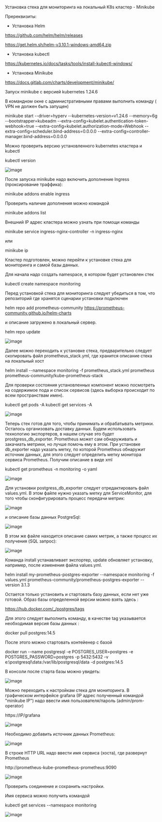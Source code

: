 Установка стека для мониторинга на локальный K8s кластер -  Minikube

Пререквизиты:

- Установка Helm

https://github.com/helm/helm/releases 

https://get.helm.sh/helm-v3.10.1-windows-amd64.zip

- Установка kubectl

https://kubernetes.io/docs/tasks/tools/install-kubectl-windows/

- Установка Minikube

https://docs.gitlab.com/charts/development/minikube/


Запуск minikube с версией kubernetes 1.24.6

В командном окне  с административными  правами выполнить команду ( VPN не должен быть запущен)

minikube start --driver=hyperv --kubernetes-version=v1.24.6 --memory=6g --bootstrapper=kubeadm --extra-config=kubelet.authentication-token-webhook=true --extra-config=kubelet.authorization-mode=Webhook --extra-config=scheduler.bind-address=0.0.0.0 --extra-config=controller-manager.bind-address=0.0.0.0

Можно проверить версию установленного kubernetes кластера и kubectl

kubectl version

![image](https://user-images.githubusercontent.com/68746298/198032922-c30b1b4b-2f61-4f27-8d0c-9865842a6d67.png)


После запуска minikube надо включить дополнение Ingress (проксирование траффика):

minikube addons enable ingress

Проверить наличие дополнения можно командой

minikube addons list

Внешний IP адрес кластера можно узнать при помощи команды

minikube service ingress-nginx-controller -n ingress-nginx

или

minikube ip

Кластер подготовлен, можно перейти к установке стека для мониторинга и самой базы данных.

Для начала надо создать namespace, в котором будет установлен стек 

kubectl create namespace monitoring 

Перед установкой стека для мониторинга следует убедиться в том, что репозиторий где хранятся сценарии установки подключен

helm repo add prometheus-community https://prometheus-community.github.io/helm-charts

и описание загружено в локальный сервер.

helm repo update 

![image](https://user-images.githubusercontent.com/68746298/199480715-90ac7677-4ce4-4ad8-a702-218f4992bc8c.png)

Далее можно переходить к установке стека, предварительно следует скопировать файл prometheus_stack.yml, где хранится описание стека на локальный хост

helm install   --namespace monitoring   -f prometheus_stack.yml   prometheus prometheus-community/kube-prometheus-stack

Для проверки состояния установленных компонент можно посмотреть на содержимое пода и список сервисов (здесь выборка происходит по всем пространствам имен). 

kubectl get pods -A 
kubectl get services -A


![image](https://user-images.githubusercontent.com/68746298/199483832-29d2b6a2-ab73-43c7-bea9-dd76ca6361ca.png)

Теперь стек готов для того, чтобы принимать и обрабатывать метрики. Осталось организовать доставку данных. Будем использовать технологию экспортеров, в нашем случае это будет prostgress_db_exporter. Prometheus может сам обнаруживать и закачиать метрики, но лучше помочь ему в этом. При установке db_exporter надо указать метку, по которой Promеtheus обнаружит источник данных, для этого следует определить метку монитора сервиса Prometheus. Получим описание в виде xml

kubectl get prometheus -n monitoring -o yaml

![image](https://user-images.githubusercontent.com/68746298/199534271-ee3b65fc-0544-442e-bae9-67f4c467aabc.png)


Для установки postgress_db_exporter следует отредактировать файл values.yml. В этом файле нужно указать метку для ServiceMonitor, для того чтобы сконфигурировать процесс передачи метрик: 


![image](https://user-images.githubusercontent.com/68746298/199539191-fe2cd6fe-f466-451f-ac7c-e190620c1dde.png)

и описание базы данных PostgreSql:

![image](https://user-images.githubusercontent.com/68746298/199539808-b3550709-f82e-483b-b7bc-0f217a1a4ea3.png)

В этом же файле находится описание самих метрик, а также процесс их получения (SQL запрос):

![image](https://user-images.githubusercontent.com/68746298/199540580-7670ed42-c915-4c77-9867-75e92fff9e3b.png)

Команда install устанавливает экспортер, update обновляет установку, например, после изменения файла values.yml.

helm install my-prometheus-postgres-exporter --namespace monitoring -f values.yml  prometheus-community/prometheus-postgres-exporter --version 3.1.3

Остается только установить и стартовать базу данных, если нет уже готовой. Образ базы определенной  версии можно взять здесь :

https://hub.docker.com/_/postgres/tags

Для этого следует выполнить команду, в качестве tag указывается необходимая версия базы данных :

docker pull postgres:14.5

После этого можно стартовать контейенер с базой   

docker run --name postgresql -e POSTGRES_USER=postgres -e POSTGRES_PASSWORD=postgres -p 5432:5432 -v e:\postgresql\data:/var/lib/postgresql/data -d postgres:14.5

В консоли после старта базы можно увидеть:

![image](https://user-images.githubusercontent.com/68746298/199548324-eab11de9-f22e-467e-8ba9-5f0ea793255b.png)

Можно переходить к настройкам стека для мониторинга. В графическом интерфейсе grafana (IP адрес полученный командой "minikube IP") надо ввести имя пользователя/пароль (admin/prom-operator)

https://IP/grafana

![image](https://user-images.githubusercontent.com/68746298/199550497-34bfac51-b0e8-44de-843b-6a6c51cafe35.png)

Необходимо добавить источник данных Prometheus:

![image](https://user-images.githubusercontent.com/68746298/199551627-1695a3c8-3f4a-4e60-b7eb-f99f42eee358.png)

В строке HTTP URL надо ввести имя сервиса (хоста), где развернут Prometheus 

http://prometheus-kube-prometheus-prometheus:9090

![image](https://user-images.githubusercontent.com/68746298/199554416-a021c2dc-3bba-4da0-82aa-8bafb50ba709.png)


Проверить соединение и сохранить настройки. 

Имя сервиса можно получить командой  

kubectl get services --namespace monitoring 

![image](https://user-images.githubusercontent.com/68746298/199555177-6f99f005-83ea-4039-a1a5-c6339681468d.png)



















